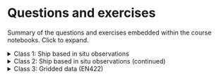 # Questions and exercises

Summary of the questions and exercises embedded within the course notebooks. Click to expand.

<details>
<summary> Class 1: Ship based in situ observations </summary>

#### Introduction to CTDs

 - **Question 1**: <br>_You can use CoPilot to understand what each of the functions we used to plot does. What does `fig.add_subplot()` do? How can you modify it to have a figure with four panels (2 rows and 2 columns)_
 - **Question 2**: <br>_Can you identify the mixed layer, thermocline and pycnocline depths in this profile? Try changing the limits of the yaxis to help you visualize these regions better._
 - **Question 3**: <br>_If we only have 36 bottles, we need to be thoughtfull about the depths we collect samples for. Keeping in mind that the main goal is to calibrate our conductivity and oxygen sensors, and looking at the profiles we plotted above, where would you have chose to sample this CTD?_
 - **Question 4**: <br>_Some depths are very important, so we close 2 bottles just in case one fails and doesn't close properly, and/or we have enough litres for all the lab analysis we want. Take a look at the depths we closed bottles at. Can you identify at what regions of the water column we duplicated bottles?_
 - **Question 5**: <br>_Looking at the plot above, we can see that the difference between sensor and bottle data seems larger at the surface. Can you think of a reason why?_
 - **Question 6**: <br>_You can see in the CTD file that we have data from 2 sensors for each variable. Make a plot comparing both sensors._ <br>  _Tip: this can either be profiles with both sensors on the same axis, a plot of the difference between sensors, a plot of sensor 1 vs sensor 2, etc._ <br> _Don't be afraid of using CoPilot!_

#### Multiple CTDs

 - **Question 1**: <br>_a. What is the difference between temperature and conservative temperature; and practical salinity and absolute salinity?_ <br> _b. Looking at the profiles above, can you guess which ones correspond to each of the three regions on the map we made? Plot the figure but with a different color for each profile, like we did for the locations in the map._
 - **Question 2**: <br>_Can you identify which regions in the TS plot are stabily stratified and which ones aren't?_
 - **Question 3**: <br>_a. The colormap we used for the plot above, `jet`, is not colorblind friendly. Check out `cmocean` and choose a better colormap._ <br> _b. Instead of colouring by pressure, look at what other variables our CTD profiles have, and choose another (i.e. oxygen, nutrients). Play around with `vmin`, `vmax` to get the most out of your plot, choose different colormaps, etc._
</details>

<details>
<summary> Class 2: Ship based in situ observations (continued) </summary>

#### Building a cross section

 - **Question 1**: <br>_a. Plot salinity and oxygen. Describe the features you see in these cross sections._ <br> _b. Can you identify any changes between occupations?_ <br> _Suggestion: try plotting the difference between 2012 and 2004, or 2004 and 1995. Is this of any help?_ <br> _Spoiler: the plot above is not easy to understand! There will be a number of small scale features, specially at the surface and some "stripey" patterns throughout the water column. Remember that these hydrographic surveys represent a snapshot in time. These snapshots include eddies, meanders and other types of high frequency variability in the ocean that would average out if we were taking a long enough period._
 - **Question 2:** <br> _Repeat the interpolation for practical salinity and oxygen, and make a figure with three panels (one for temperature, one for salinity and one for oxygen)._
 - **Question 3**: <br> _a. Using gsw calculate conservative temperature and absolute salinity for I09S. You can look at the 2_Multiple_CTDs.ipynb for guidance. Plot them in a figure with two panels._ <br> _b. Merge the temperature, practical salinity, conservative temperature, absolute salinity and oxygen dataarrays into one dataset, and save using the `.to_netcdf(path_to_save/name.nc)` function. You can compare your saved file to `data/I09S_2024.nc` to verify it was done correctly._

#### Antarctic Bottom Water contraction

 - **Question 1**: <br> _What do you think we need to take into account for if we want to calculate a distance between two longitude points instead?_
 - **Question 2**: <br> _Now calculate the average temperature, salinity and oxygen in the AABW. Plot these three together with the area of the layer in the same figure, with four different panels._ <br> _Try to get the following figure._
 - **Question 3**: <br> _Repeat the calculations for the basin north of the ridge (our `I09S_north_basin`). Think about the following questions:_ <br> _How are the changes different from the southern basin? Look at the magnitudes!_ <br> _What do you think these differences are attributed to?_
</details>


<details>
<summary> Class 3: Gridded data (EN422) </summary>

#### Introduction to EN422

 - **Question 1**: <br> _There's something strange happening in the land in the plots above. Can you see what it is? Do you think it is real?_ <br> _What do you think about the temperatures? A little high, no? Fix it!_
 - **Question 2**: <br> _What are the little wiggles in the data?_ <br> _What's behind the big increase around 2005?_
 - **Question 3**: <br> _Using a combination of the number of profiles per month since 1970, and the locations information, can you find out which month of the year has the most observations and which the least?_ <br> _With all this information, discuss what preccautions you would take when using the EN4.2.2. dataset._ <br> _What other important information on the profiles we have we not explored yet?_
 - **Question 4**: <br> _Can you make this plot a bit nicer? Shrink the colorbars, add labels and a title? Choose appropriate ranges for the colorbar to better visualize the changes._
 - **Question 5**: <br> _Now plot the zonal average of the changes. Use the code where we plotted our `temp_zonal_ave`, but instead of the mean temperature, plot difference between the last decade and the initial decade._ <br> _Use an appropriate colorbar - usually when plotting a difference or an anomaly, we choose a "diverging" colorbar, where the zero tends to white, and positive and negative values have different colors._
 - **Question 6**: <br> _Describe the changes that you can see in the spatial maps and the depth vs year plots._ <br> _Can you think of other ways of visualising changes?_
 - **Question 7**: <br> _Can you calculate density using the gsw library? Repeat the plots we have done with temperature and salinity and describe the changes you observe._

#### Calculating trends

 - **Question 1**: <br> _There is significant cooling of the temperatures at the surface in the Southern Ocean around the Antarctic continental margin. Does this surprise you? Do you have any ideas as to what might be happening?_ <br> _Compute surface salinity trends as well to complement your discussion._
 - **Question 2**: <br> _Calculate bottom salinity trends and discuss the results._ <br> _Tip: you can use the same bottom_level we used for temperature._
 - **Question 3**: <br> _Again, repeat the analysis for salinity and discuss the observed trends._
</details>
